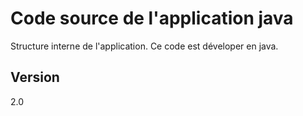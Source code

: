 # Code source de l'application java

Structure interne de l'application.
Ce code est déveloper en java.

## Version
2.0

